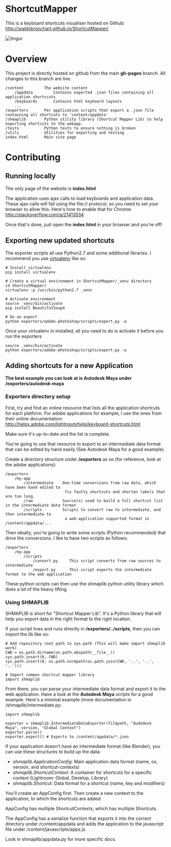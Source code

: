 ShortcutMapper
==================

This is a keyboard shortcuts visualiser hosted on Github: http://waldobronchart.github.io/ShortcutMapper/

![Imgur](http://waldobronchart.github.io/ShortcutMapper/content/images/overview.gif)

# Overview

This project is directly hosted on github from the main **gh-pages** branch. All changes to this branch are live.

```
/content         The website content
    /appdata         Contains exported .json files containing all application shortccuts
    /keyboards       Contains html keyboard layouts
    ...
/exporters       Per application scripts that export a .json file containing all shortcuts to 'content/appdata'
/shmaplib        Python utility library (Shortcut Mapper Lib) to help exporting shortcuts to the webapp.
/tests           Python tests to ensure nothing is broken
/utils           Utilities for exporting and testing 
index.html       Main site page
```

# Contributing

## Running locally

The only page of the website is **index.html**

The application uses ajax calls to load keyboards and application data. These ajax calls will fail using the file:// protocol, so you need to set your browser to allow this. Here's how to enable that for Chrome: http://stackoverflow.com/a/21413534

Once that's done, just open the **index.html** in your browser and you're off!

## Exporting new updated shortcuts

The exporter scripts all use Python2.7 and some additional libraries. I recommend you use [virtualenv](http://virtualenv.readthedocs.org/en/latest/) like so:

```
# Install virtualenv
pip install virtualenv

# Create a virtual environment in ShortcutMapper/_venv directory
cd ShortcutMapper/
virtualenv -p /usr/bin/python2.7 _venv

# Activate environment
source _venv/bin/activate
pip install BeautifulSoup4

# Do an export
python exporters/adobe-photoshop/scripts/export.py -a
```

Once your virtualenv in installed, all you need to do is activate it before you run the exporters

```
source _venv/bin/activate
python exporters/adobe-photoshop/scripts/export.py -a
```


## Adding shortcuts for a new Application

**The best example you can look at is Autodesk Maya under /exporters/autodesk-maya**

### Exporters directory setup

First, try and find an online resource that lists all the application shortcuts for each platform. For adobe applications for example, I use the ones from their online documentation: http://helpx.adobe.com/lightroom/help/keyboard-shortcuts.html

Make sure it's up-to-date and the list is complete.

You're going to use that resource to export to an intermediate data format that can be edited by hand easily (See Autodesk Maya for a good example).

Create a directory structure under **/exporters** as so (for reference, look at the adobe applications):
```
/exporters
    /my-app
        /intermediate    One-time conversions from raw data, which have been hand edited to
                          fix faulty shortcuts and shorten labels that are too long.
        /raw             Source(s) used to build a full shortcut list in the intermediate data format
        /scripts         Scripts to convert raw to intermediate, and then intermediate to
                          a web-application supported format in /content/appdata/...
```

Then ideally, you're going to write some scripts (Python recommended) that drive the conversions. I like to have two scripts as follows:
```
/exporters
    /my-app
        /scripts
            /convert.py     This script converts from raw sources to intermediate
            /export.py      This script exports the intermediate format to the web application
```

These python scripts can then use the shmaplib python utility library which does a lot of the heavy lifting.

### Using SHMAPLIB

SHMAPLIB is short for "Shortcut Mapper Lib". It's a Python library that will help you export data in the right format to the right location.

If your script lives and runs directly in **/exporters/../scripts**, then you can import the lib like so:
```
# Add repository root path to sys.path (This will make import shmaplib work)
CWD = os.path.dirname(os.path.abspath(__file__))
sys.path.insert(0, CWD)
sys.path.insert(0, os.path.normpath(os.path.join(CWD, '..', '..', '..')))

# Import common shortcut mapper library
import shmaplib
```

From there, you can parse your intermediate data format and export it to the web application. Have a look at the **Autodesk Maya** scripts for a good example. Here's a minimal example (more documentation in /shmaplib/intermediate.py:
```
import shmaplib

exporter = shmaplib.IntermediateDataExporter(filepath, "Audodesk Maya", version, "Global Context")
exporter.parse()
exporter.export() # Exports to /content/appdata/*.json
```

If your application doesn't have an intermediate format (like Blender), you can use these structures to build up the data:
- *shmaplib.ApplicationConfig*: Main application data format (name, os, version, and shortcut-contexts)
- *shmaplib.ShortcutContext*: A container for shortcuts for a specific context (Lightroom: Global, Develop, Library)
- *shmaplib.Shortcut*: Data format for a shortcut (name, key and modifiers)

You'll create an AppConfig first. Then create a new context to the application, to which the shortcuts are added

AppConfig has multiple ShortcutContexts, which has multiple Shortcuts.

The AppConfig has a serialize function that exports it into the correct directory under /content/appdata and adds the application to the javascript file under /content/javascripts/apps.js

Look in shmaplib/appdata.py for more specific docs.




